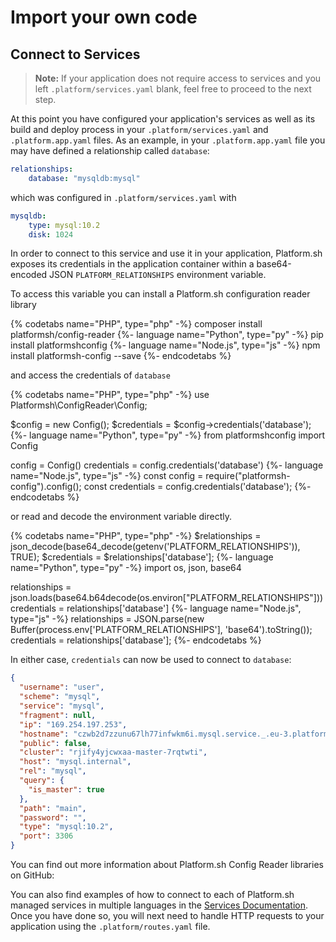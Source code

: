# Import your own code

## Connect to Services

> **Note:** If your application does not require access to services and you left `.platform/services.yaml` blank, feel free to proceed to the next step.

At this point you have configured your application's services as well as its build and deploy process in your `.platform/services.yaml` and `.platform.app.yaml` files. As an example, in your `.platform.app.yaml` file you may have defined a relationship called `database`:

```yaml
relationships:
    database: "mysqldb:mysql"
```
  
which was configured in `.platform/services.yaml` with

```yaml
mysqldb:
    type: mysql:10.2
    disk: 1024
```

In order to connect to this service and use it in your application, Platform.sh exposes its credentials in the application container within a base64-encoded JSON `PLATFORM_RELATIONSHIPS` environment variable.

To access this variable you can install a Platform.sh configuration reader library

{% codetabs name="PHP", type="php" -%}
composer install platformsh/config-reader
{%- language name="Python", type="py" -%}
pip install platformshconfig
{%- language name="Node.js", type="js" -%}
npm install platformsh-config --save
{%- endcodetabs %}

and access the credentials of `database`

{% codetabs name="PHP", type="php" -%}
use Platformsh\ConfigReader\Config;

$config = new Config();
$credentials = $config->credentials('database');
{%- language name="Python", type="py" -%}
from platformshconfig import Config

config = Config()
credentials = config.credentials('database')
{%- language name="Node.js", type="js" -%}
const config = require("platformsh-config").config();
const credentials = config.credentials('database');
{%- endcodetabs %}

or read and decode the environment variable directly.

{% codetabs name="PHP", type="php" -%}
$relationships = json_decode(base64_decode(getenv('PLATFORM_RELATIONSHIPS')), TRUE);
$credentials = $relationships['database'];
{%- language name="Python", type="py" -%}
import os, json, base64

relationships = json.loads(base64.b64decode(os.environ["PLATFORM_RELATIONSHIPS"]))
credentials = relationships['database']
{%- language name="Node.js", type="js" -%}
relationships = JSON.parse(new Buffer(process.env['PLATFORM_RELATIONSHIPS'], 'base64').toString());
credentials = relationships['database'];
{%- endcodetabs %}

In either case, `credentials` can now be used to connect to `database`:

```json
{
  "username": "user",
  "scheme": "mysql",
  "service": "mysql",
  "fragment": null,
  "ip": "169.254.197.253",
  "hostname": "czwb2d7zzunu67lh77infwkm6i.mysql.service._.eu-3.platformsh.site",
  "public": false,
  "cluster": "rjify4yjcwxaa-master-7rqtwti",
  "host": "mysql.internal",
  "rel": "mysql",
  "query": {
    "is_master": true
  },
  "path": "main",
  "password": "",
  "type": "mysql:10.2",
  "port": 3306
}
```

You can find out more information about Platform.sh Config Reader libraries on GitHub: 

<html>
<head>
    <title>Runtime Supported Versions</title>
    <script src="jquery.js"></script>
    <script>
        $(function(){
            $("#includedContent").load("/gettingstarted/own-code/more-info/config-readers.html");
        });
    </script>
</head>
<body>
<div id="includedContent"></div>
</body>
</html>

You can also find examples of how to connect to each of Platform.sh managed services in multiple languages in the [Services Documentation](/configuration/services.md). Once you have done so, you will next need to handle HTTP requests to your application using the `.platform/routes.yaml` file.

<html>
   <head>
      <link rel="stylesheet" href="/styles/styles.css">
      <script type = "text/javascript" src = "/scripts/buttons/buttons.js" ></script>
   </head>
   <body>
   <div id = "buttons"></div>
   <script>
   var buttonTextNext = "I have connected to my services to my application";
   makeButtons("full", buttonTextNext);
   </script>
   </body>
</html>
